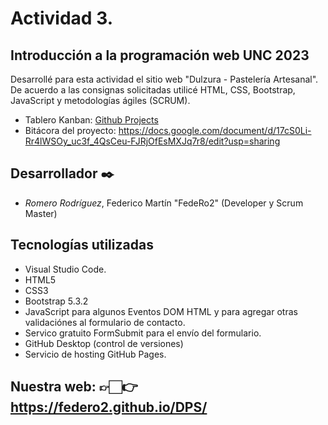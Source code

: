 # Actividad 3.
## Introducción a la programación web UNC 2023

Desarrollé para esta actividad el sitio web "Dulzura - Pastelería Artesanal". De acuerdo a las consignas solicitadas utilicé HTML, CSS, Bootstrap, JavaScript y metodologías ágiles (SCRUM).

- Tablero Kanban: [Github Projects](https://github.com/users/FedeRo2/projects/1/views/1?layout=table)
- Bitácora del proyecto: https://docs.google.com/document/d/17cS0Li-Rr4lWSOy_uc3f_4QsCeu-FJRjOfEsMXJq7r8/edit?usp=sharing

## Desarrollador ✒️
* _Romero Rodríguez_, Federico Martín "FedeRo2" (Developer y Scrum Master)

## Tecnologías utilizadas
* Visual Studio Code.
* HTML5
* CSS3
* Bootstrap 5.3.2
* JavaScript para algunos Eventos DOM HTML y para agregar otras validaciónes al formulario de contacto.
* Servico gratuito FormSubmit para el envío del formulario.
* GitHub Desktop (control de versiones)
* Servicio de hosting GitHub Pages.

## Nuestra web: 👉🏻👉 https://federo2.github.io/DPS/